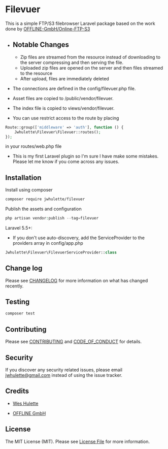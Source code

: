 # Filevuer

<!-- [![Latest Version on Packagist][ico-version]][link-packagist] -->

<!-- [![Software License][ico-license]](LICENSE.md) -->

<!-- [![Build Status][ico-travis]][link-travis] -->
<!-- [![Coverage Status][ico-scrutinizer]][link-scrutinizer] -->
<!-- [![Quality Score][ico-code-quality]][link-code-quality] -->
<!-- [![Total Downloads][ico-downloads]][link-downloads] -->

This is a simple FTP/S3 filebrowser Laravel package based on the work done by [OFFLINE-GmbH/Online-FTP-S3](https://github.com/OFFLINE-GmbH/Online-FTP-S3)

-   ## Notable Changes

    -   Zip files are streamed from the resource instead of downloading to the server compressing and then serving the file.
    -   Uploaded zip files are opened on the server and then files streamed to the resource
    -   After upload, files are immediately deleted

-   The connections are defined in the config/filevuer.php file.
-   Asset files are copied to /public/vendor/filevuer.
-   The index file is copied to views/vendor/filevuer.
-   You can use restrict access to the route by placing

```PHP
Route::group(['middleware' => 'auth'], function () {
    Jwhulette\Filevuer\Filevuer::routes();
});
```

in your routes/web.php file

-   This is my first Laravel plugin so I'm sure I have make some mistakes. Please let me know if you come across any issues.

## Installation

Install using composer

```bash
composer require jwhulette/filevuer
```

Publish the assets and configuration

```PHP
php artisan vendor:publish --tag=filevuer
```

Laravel 5.5+:

-   If you don't use auto-discovery, add the ServiceProvider to the providers array in config/app.php

```PHP
Jwhulette\Filevuer\FilevuerServiceProvider::class
```

## Change log

Please see [CHANGELOG](CHANGELOG.md) for more information on what has changed recently.

## Testing

```bash
composer test
```

## Contributing

Please see [CONTRIBUTING](CONTRIBUTING.md) and [CODE_OF_CONDUCT](CODE_OF_CONDUCT.md) for details.

## Security

If you discover any security related issues, please email jwhulette@gmail.com instead of using the issue tracker.

## Credits

-   [Wes Hulette](https://github.com/jwhulette)

-   [OFFLINE GmbH](https://github.com/OFFLINE-GmbH/Online-FTP-S3)

<!-- - [All Contributors][link-contributors] -->

## License

The MIT License (MIT). Please see [License File](LICENSE.md) for more information.

<!-- [ico-version]: https://img.shields.io/packagist/v/:vendor/:package_name.svg?style=flat-square
[ico-license]: https://img.shields.io/badge/license-MIT-brightgreen.svg?style=flat-square
[ico-travis]: https://img.shields.io/travis/:vendor/:package_name/master.svg?style=flat-square
[ico-scrutinizer]: https://img.shields.io/scrutinizer/coverage/g/:vendor/:package_name.svg?style=flat-square
[ico-code-quality]: https://img.shields.io/scrutinizer/g/:vendor/:package_name.svg?style=flat-square
[ico-downloads]: https://img.shields.io/packagist/dt/:vendor/:package_name.svg?style=flat-square
[link-packagist]: https://packagist.org/packages/:vendor/:package_name
[link-travis]: https://travis-ci.org/:vendor/:package_name
[link-scrutinizer]: https://scrutinizer-ci.com/g/:vendor/:package_name/code-structure
[link-code-quality]: https://scrutinizer-ci.com/g/:vendor/:package_name
[link-downloads]: https://packagist.org/packages/:vendor/:package_name
[link-author]: https://github.com/:author_username
[link-contributors]: ../../contributors -->
